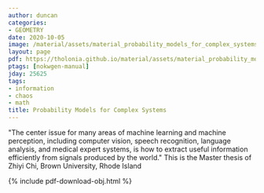 ```yaml
---
author: duncan
categories:
- GEOMETRY
date: 2020-10-05
image: /material/assets/material_probability_models_for_complex_systems.png
layout: page
pdf: https://tholonia.github.io/material/assets/material_probability_models_for_complex_systems.pdf
ptags: [nokwgen-manual]
jday: 25625
tags:
- information
- chaos
- math
title: Probability Models for Complex Systems
---
```


"The center issue for many areas of machine learning and machine perception, including computer vision, speech recognition, language analysis, and medical expert systems, is how to extract useful information efficiently from signals produced by the world." This is the Master thesis of Zhiyi Chi, Brown University, Rhode Island

<!--more-->

{% include pdf-download-obj.html %}
